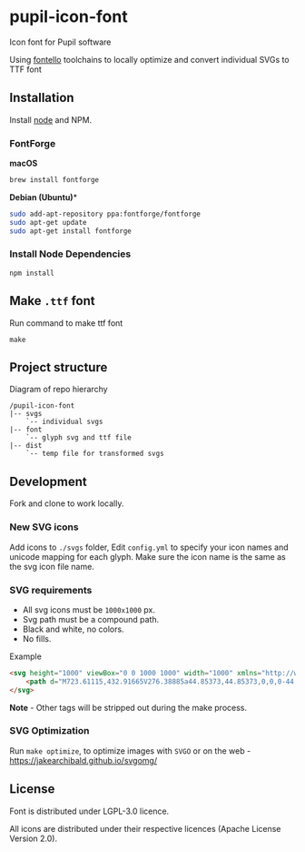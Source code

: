 # pupil-icon-font
Icon font for Pupil software

Using [fontello](https://github.com/fontello/) toolchains to locally optimize and convert individual SVGs to TTF font

## Installation

Install [node](https://nodejs.org/en/download/) and NPM. 

### FontForge

**macOS**

```bash
brew install fontforge
```

**Debian (Ubuntu)***

```bash
sudo add-apt-repository ppa:fontforge/fontforge
sudo apt-get update
sudo apt-get install fontforge
```

### Install Node Dependencies

```
npm install
```

## Make `.ttf` font

Run command to make ttf font

```
make
```

## Project structure

Diagram of repo hierarchy

```
/pupil-icon-font
|-- svgs
	`-- individual svgs
|-- font
	`-- glyph svg and ttf file
|-- dist
	`-- temp file for transformed svgs
```

## Development	

Fork and clone to work locally.

### New SVG icons 

Add icons to `./svgs` folder,
Edit `config.yml` to specify your icon names and unicode mapping for each glyph.
Make sure the icon name is the same as the svg icon file name.

### SVG requirements

- All svg icons must be `1000x1000` px.
- Svg path must be a compound path.
- Black and white, no colors.
- No fills.

Example

```html
<svg height="1000" viewBox="0 0 1000 1000" width="1000" xmlns="http://www.w3.org/2000/svg">
	<path d="M723.61115,432.91665V276.38885a44.85373,44.85373,0,0,0-44.72223-44.72223H142.22215a44.85371,44.85371,0,0,0-44.72223,44.72223V723.61115a44.85373,44.85373,0,0,0,44.72223,44.72223H678.88892a44.85375,44.85375,0,0,0,44.72223-44.72223V567.08335L902.50008,745.97227V254.02773Z"/>
</svg>
```

**Note** - Other tags will be stripped out during the make process.

### SVG Optimization

Run `make optimize`, to optimize images with `SVGO` or on the web - https://jakearchibald.github.io/svgomg/

## License

Font is distributed under LGPL-3.0 licence.

All icons are distributed under their respective licences (Apache License Version 2.0).